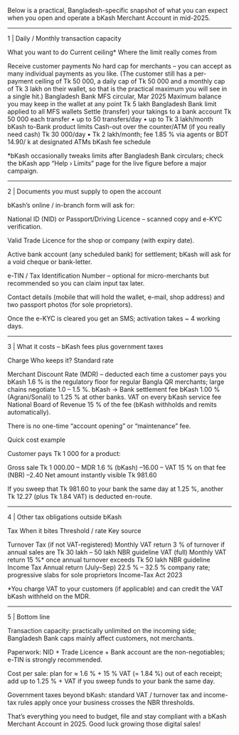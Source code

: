 Below is a practical, Bangladesh-specific snapshot of what you can expect when you open and operate a bKash Merchant Account in mid-2025.


---

1  | Daily / Monthly transaction capacity

What you want to do	Current ceiling*	Where the limit really comes from

Receive customer payments	No hard cap for merchants – you can accept as many individual payments as you like. (The customer still has a per-payment ceiling of Tk 50 000, a daily cap of Tk 50 000 and a monthly cap of Tk 3 lakh on their wallet, so that is the practical maximum you will see in a single hit.)	Bangladesh Bank MFS circular, Mar 2025
Maximum balance you may keep in the wallet at any point	Tk 5 lakh	Bangladesh Bank limit applied to all MFS wallets
Settle (transfer) your takings to a bank account	Tk 50 000 each transfer • up to 50 transfers/day • up to Tk 3 lakh/month	bKash to-Bank product limits
Cash-out over the counter/ATM (if you really need cash)	Tk 30 000/day • Tk 2 lakh/month; fee 1.85 % via agents or BDT 14.90/ k at designated ATMs	bKash fee schedule


*bKash occasionally tweaks limits after Bangladesh Bank circulars; check the bKash app “Help › Limits” page for the live figure before a major campaign.


---

2  | Documents you must supply to open the account

bKash’s online / in-branch form will ask for:

National ID (NID) or Passport/Driving Licence – scanned copy and e-KYC verification.

Valid Trade Licence for the shop or company (with expiry date).

Active bank account (any scheduled bank) for settlement; bKash will ask for a void cheque or bank-letter.

e-TIN / Tax Identification Number – optional for micro-merchants but recommended so you can claim input tax later.

Contact details (mobile that will hold the wallet, e-mail, shop address) and two passport photos (for sole proprietors).


Once the e-KYC is cleared you get an SMS; activation takes ~ 4 working days.


---

3  | What it costs – bKash fees plus government taxes

Charge	Who keeps it?	Standard rate

Merchant Discount Rate (MDR) – deducted each time a customer pays you	bKash	1.6 % is the regulatory floor for regular Bangla QR merchants; large chains negotiate 1.0 – 1.5 %.
bKash → Bank settlement fee	bKash	1.00 % (Agrani/Sonali) to 1.25 % at other banks.
VAT on every bKash service fee	National Board of Revenue	15 % of the fee (bKash withholds and remits automatically).


There is no one-time “account opening” or “maintenance” fee.

Quick cost example

Customer pays Tk 1 000 for a product:

Gross sale                              Tk   1 000.00
– MDR 1.6 % (bKash)                         –16.00
– VAT 15 % on that fee (NBR)                 –2.40
Net amount instantly visible               Tk   981.60

If you sweep that Tk 981.60 to your bank the same day at 1.25 %, another Tk 12.27 (plus Tk 1.84 VAT) is deducted en-route.


---

4  | Other tax obligations outside bKash

Tax	When it bites	Threshold / rate	Key source

Turnover Tax (if not VAT-registered)	Monthly VAT return	3 % of turnover if annual sales are Tk 30 lakh – 50 lakh	NBR guideline
VAT (full)	Monthly VAT return	15 %* once annual turnover exceeds Tk 50 lakh	NBR guideline
Income Tax	Annual return (July–Sep)	22.5 % – 32.5 % company rate; progressive slabs for sole proprietors	Income-Tax Act 2023


*You charge VAT to your customers (if applicable) and can credit the VAT bKash withheld on the MDR.


---

5  | Bottom line

Transaction capacity: practically unlimited on the incoming side; Bangladesh Bank caps mainly affect customers, not merchants.

Paperwork: NID + Trade Licence + Bank account are the non-negotiables; e-TIN is strongly recommended.

Cost per sale: plan for ≈ 1.6 % + 15 % VAT (= 1.84 %) out of each receipt; add up to 1.25 % + VAT if you sweep funds to your bank the same day.

Government taxes beyond bKash: standard VAT / turnover tax and income-tax rules apply once your business crosses the NBR thresholds.


That’s everything you need to budget, file and stay compliant with a bKash Merchant Account in 2025. Good luck growing those digital sales!

